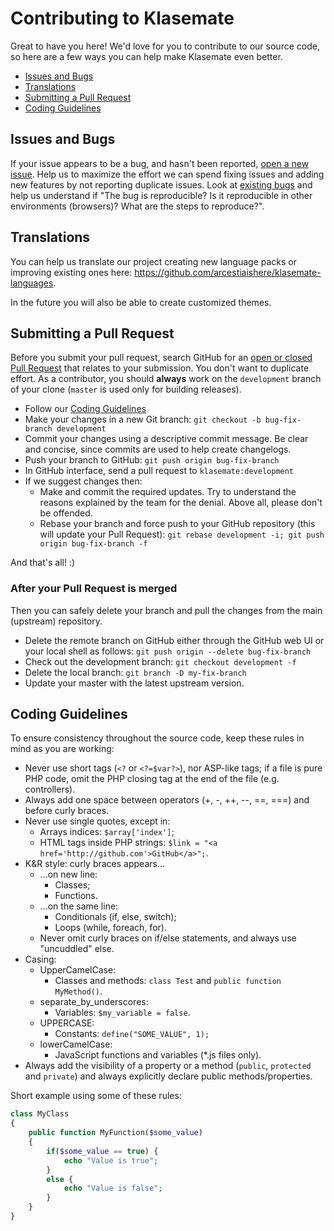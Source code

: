 # Contributing to Klasemate

Great to have you here! We'd love for you to contribute to our source code, so here are a few ways you can help make Klasemate even better.

- [Issues and Bugs](#issue)
- [Translations](#translations)
- [Submitting a Pull Request](#pullrequest)
- [Coding Guidelines](#coding)

## <a name="issue"></a> Issues and Bugs
If your issue appears to be a bug, and hasn't been reported, [open a new issue](https://github.com/arcestiaishere/klasemate/issues/new). Help us to maximize the effort we can spend fixing issues and adding new features by not reporting duplicate issues. Look at [existing bugs](https://github.com/arcestiaishere/klasemate/issues) and help us understand if "The bug is reproducible? Is it reproducible in other environments (browsers)? What are the steps to reproduce?".


## <a name="translations"></a> Translations
You can help us translate our project creating new language packs or improving existing ones here: https://github.com/arcestiaishere/klasemate-languages.

In the future you will also be able to create customized themes.


## <a name="pullrequest"></a> Submitting a Pull Request
Before you submit your pull request, search GitHub for an [open or closed Pull Request](https://github.com/arcestiaishere/klasemate/pulls) that relates to your submission. You don't want to duplicate effort.
As a contributor, you should **always** work on the `development` branch of your clone (`master` is used only for building releases).
- Follow our [Coding Guidelines](#coding)
- Make your changes in a new Git branch: ```git checkout -b bug-fix-branch development```
- Commit your changes using a descriptive commit message. Be clear and concise, since commits are used to help create changelogs.
- Push your branch to GitHub: ```git push origin bug-fix-branch```
- In GitHub interface, send a pull request to ```klasemate:development```
- If we suggest changes then:
  - Make and commit the required updates. Try to understand the reasons explained by the team for the denial. Above all, please don't be offended.
  - Rebase your branch and force push to your GitHub repository (this will update your Pull Request): ```git rebase development -i; git push origin bug-fix-branch -f```

And that's all! :)

### After your Pull Request is merged
Then you can safely delete your branch and pull the changes from the main (upstream) repository.
- Delete the remote branch on GitHub either through the GitHub web UI or your local shell as follows: ```git push origin --delete bug-fix-branch```
- Check out the development branch: ```git checkout development -f```
- Delete the local branch: ```git branch -D my-fix-branch```
- Update your master with the latest upstream version.


## <a name="coding"></a> Coding Guidelines
To ensure consistency throughout the source code, keep these rules in mind as you are working:

- Never use short tags (```<?``` or ```<?=$var?>```), nor ASP-like tags; if a file is pure PHP code, omit the PHP closing tag at the end of the file (e.g. controllers).
- Always add one space between operators (+, -, ++, --, ==, ===) and before curly braces.
- Never use single quotes, except in:
  - Arrays indices: ```$array['index']```;
  - HTML tags inside PHP strings: ```$link = "<a href='http://github.com'>GitHub</a>";```.
- K&R style: curly braces appears...
  - ...on new line:
    - Classes;
    - Functions.
  - ...on the same line:
    - Conditionals (if, else, switch);
    - Loops (while, foreach, for).
  - Never omit curly braces on if/else statements, and always use "uncuddled" else.
- Casing:
  - UpperCamelCase:
    - Classes and methods: ```class Test``` and ```public function MyMethod()```.
  - separate_by_underscores:
    - Variables: ```$my_variable = false```.
  - UPPERCASE:
    - Constants: ```define("SOME_VALUE", 1);```
  - lowerCamelCase:
    - JavaScript functions and variables (*.js files only).
- Always add the visibility of a property or a method (```public```, ```protected``` and ```private```) and always explicitly declare public methods/properties.

Short example using some of these rules:

```php
class MyClass
{
    public function MyFunction($some_value)
    {
        if($some_value == true) {
            echo "Value is true";
        }
        else {
            echo "Value is false";
        }
    }
}
```
